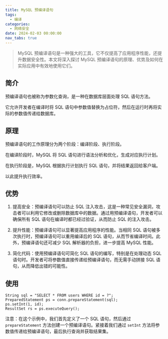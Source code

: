 ```yaml
---
title: MySQL 预编译语句
tags:
  - 编译
categories:
  - 网络安全
date: 2024-02-03 00:00:00
nav_tabs: true
---
```


> MySQL 预编译语句是一种强大的工具，它不仅提高了应用程序性能，还提升数据安全性。本文将深入探讨 MySQL 预编译语句的原理、优势及如何在实际应用中有效地使用它们。

<!-- more -->

## 简介

预编译语句也被称为参数化查询，是一种在数据库层面处理 SQL 语句方法。

它允许开发者在编译时将 SQL 语句中参数值替换为占位符，然后在运行时再将实际的参数值传递给数据库。

## 原理

预编译语句的工作原理分为两个阶段：编译阶段、执行阶段。

在编译阶段时，MySQL 将 SQL 语句进行语法分析和优化，生成对应执行计划。

在执行阶段是，MySQL 根据执行计划执行 SQL 语句，并将结果返回给客户端。

以此提升执行效率。

## 优势

1. 提高安全：预编译语句可以防止 SQL 注入攻击，这是一种常见安全漏洞，攻击者可以利用它修改或删除数据库中的数据。通过用预编译语句，开发者可以确保所有 SQL 语句在编译时都已经过验证，从而防止 SQL 的注入攻击。

2. 提升性能：预编译语句可以显著提高应用程序的性能。当相同 SQL 语句被多次执行时，预编译语句可以重用编译后的 SQL 语句，从而节省编译时间。此外，预编译语句还可减少 SQL 解析器的负担，进一步提高 MySQL 性能。

3. 简化代码：使用预编译语句可简化 SQL 语句的编写，特别是在处理动态 SQL 语句时。开发者可将参数值直接传递给预编译语句，而无需手动拼接 SQL 语句，从而降低出错的可能性。

## 使用

```
String sql = "SELECT * FROM users WHERE id = ?";
PreparedStatement ps = conn.prepareStatement(sql);
ps.setInt(1, id);
ResultSet rs = ps.executeQuery();
```

注意：在这个示例中，我们首先定义了一个 SQL 语句，然后通过 `prepareStatement` 方法创建一个预编译语句。紧接着我们通过 `setInt` 方法将参数值传递给预编译语句，最后执行查询并获取结果集。
